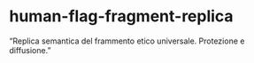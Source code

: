 # human-flag-fragment-replica
“Replica semantica del frammento etico universale. Protezione e diffusione.”
